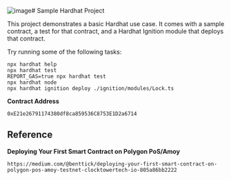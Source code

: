 ![image](https://github.com/user-attachments/assets/b57980cd-871b-4076-bbd3-8b8c481b2e40)# Sample Hardhat Project

This project demonstrates a basic Hardhat use case. It comes with a sample contract, a test for that contract, and a Hardhat Ignition module that deploys that contract.

Try running some of the following tasks:

```shell
npx hardhat help
npx hardhat test
REPORT_GAS=true npx hardhat test
npx hardhat node
npx hardhat ignition deploy ./ignition/modules/Lock.ts
```

**Contract Address**
```
0xE21e26791174380df8ca859536C8753E1D2a6714
```

## Reference

**Deploying Your First Smart Contract on Polygon PoS/Amoy**
```
https://medium.com/@benttick/deploying-your-first-smart-contract-on-polygon-pos-amoy-testnet-clocktowertech-io-805a86bb2222
```

